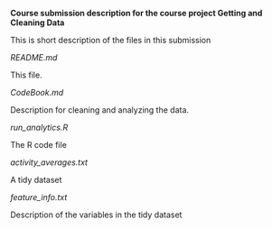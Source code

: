 **Course submission description for the course project Getting and Cleaning Data**

This is short description of the files in this submission

*README.md*

This file.

*CodeBook.md*

Description for cleaning and analyzing the data.

*run_analytics.R*

The R code file

*activity_averages.txt*

A tidy dataset

*feature_info.txt*

Description of the variables in the tidy dataset

